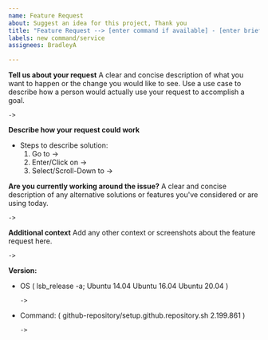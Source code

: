 ```yaml
---
name: Feature Request
about: Suggest an idea for this project, Thank you
title: "Feature Request --> [enter command if available] - [enter brief description]"
labels: new command/service
assignees: BradleyA

---
```


**Tell us about your request** 
A clear and concise description of what you want to happen or the change you would like to see.  Use a use case to describe how a person would actually use your request to accomplish a goal.

    -> 

**Describe how your request could work**

*  Steps to describe solution:
   1. Go to ->
   2. Enter/Click on ->
   3. Select/Scroll-Down to ->

**Are you currently working around the issue?**
A clear and concise description of any alternative solutions or features you've considered or are using today.

    -> 

**Additional context**
Add any other context or screenshots about the feature request here.

    -> 

**Version:**
 - OS ( lsb_release -a; Ubuntu 14.04  Ubuntu 16.04  Ubuntu 20.04 )
 
       -> 
 
  - Command: ( github-repository/setup.github.repository.sh  2.199.861 )

        -> 
